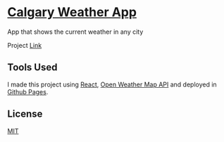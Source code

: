 # [Calgary Weather App](https://joshrazon.github.io/react-weather/)

App that shows the current weather in any city

Project [Link](https://joshrazon.github.io/react-weather/)

## Tools Used

I made this project using [React](https://reactjs.org/), [Open Weather Map API](https://openweathermap.org/) and
deployed in [Github Pages](https://greensock.com/).

## License
[MIT](https://choosealicense.com/licenses/mit/)